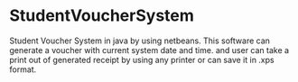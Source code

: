 # StudentVoucherSystem
Student Voucher System in java by using netbeans. This software can generate a voucher with current system date and time. and user can take a print out of generated receipt by using any printer or can save it in .xps format.
